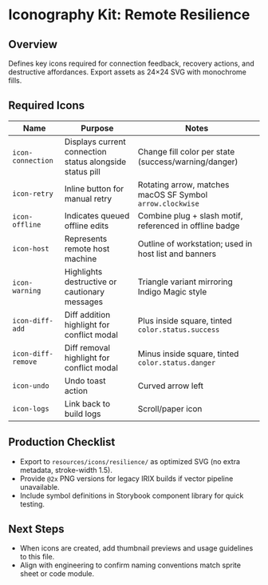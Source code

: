 # Iconography Kit: Remote Resilience

## Overview
Defines key icons required for connection feedback, recovery actions, and destructive affordances. Export assets as 24×24 SVG with monochrome fills.

## Required Icons
| Name | Purpose | Notes |
|------|---------|-------|
| `icon-connection` | Displays current connection status alongside status pill | Change fill color per state (success/warning/danger) |
| `icon-retry` | Inline button for manual retry | Rotating arrow, matches macOS SF Symbol `arrow.clockwise` |
| `icon-offline` | Indicates queued offline edits | Combine plug + slash motif, referenced in offline badge |
| `icon-host` | Represents remote host machine | Outline of workstation; used in host list and banners |
| `icon-warning` | Highlights destructive or cautionary messages | Triangle variant mirroring Indigo Magic style |
| `icon-diff-add` | Diff addition highlight for conflict modal | Plus inside square, tinted `color.status.success` |
| `icon-diff-remove` | Diff removal highlight for conflict modal | Minus inside square, tinted `color.status.danger` |
| `icon-undo` | Undo toast action | Curved arrow left |
| `icon-logs` | Link back to build logs | Scroll/paper icon |

## Production Checklist
- Export to `resources/icons/resilience/` as optimized SVG (no extra metadata, stroke-width 1.5).
- Provide `@2x` PNG versions for legacy IRIX builds if vector pipeline unavailable.
- Include symbol definitions in Storybook component library for quick testing.

## Next Steps
- When icons are created, add thumbnail previews and usage guidelines to this file.
- Align with engineering to confirm naming conventions match sprite sheet or code module.
